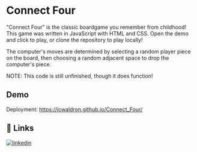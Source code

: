 
# Connect Four

"Connect Four" is the classic boardgame you remember from childhood! This game was written in JavaScript with HTML and CSS. Open the demo and click to play, or clone the repository to play locally!

The computer's moves are determined by selecting a random player piece on the board, then choosing a random adjacent space to drop the computer's piece.

NOTE: This code is still unfinished, though it does function!


## Demo

Deployment: https://jcwaldron.github.io/Connect_Four/


## 🔗 Links
[![linkedin](https://img.shields.io/badge/linkedin-0A66C2?style=for-the-badge&logo=linkedin&logoColor=white)](https://www.linkedin.com/in/jessica-c-waldron/)

